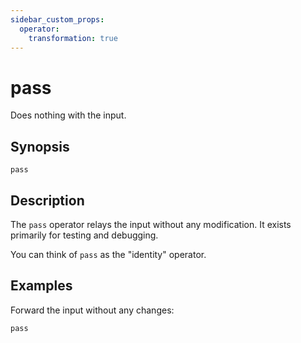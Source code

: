 ```yaml
---
sidebar_custom_props:
  operator:
    transformation: true
---
```


# pass

Does nothing with the input.

## Synopsis

```
pass
```

## Description

The `pass` operator relays the input without any modification. It exists
primarily for testing and debugging.

You can think of `pass` as the "identity" operator.

## Examples

Forward the input without any changes:

```
pass
```
